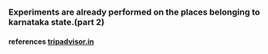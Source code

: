 ### Experiments are already performed  on the places belonging to karnataka state.(part 2)
#### references [tripadvisor.in](https://www.tripadvisor.in/)
